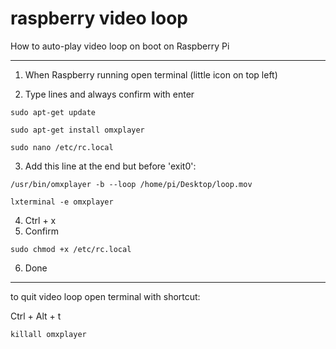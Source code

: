 # raspberry video loop
How to auto-play video loop on boot on Raspberry Pi

- - -

1. When Raspberry running open terminal (little icon on top left)
 
2. Type lines and always confirm with enter

`sudo apt-get update` 

`sudo apt-get install omxplayer` 

`sudo nano /etc/rc.local` 

3. Add this line at the end but before 'exit0':

`/usr/bin/omxplayer -b --loop /home/pi/Desktop/loop.mov`

`lxterminal -e omxplayer`
 
 4. Ctrl + x
 5. Confirm
 
`sudo chmod +x /etc/rc.local`

 6. Done
 
 - - - 
 
to quit video loop open terminal with shortcut: 

Ctrl + Alt + t

`killall omxplayer`
